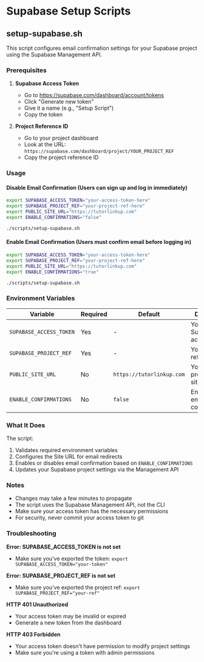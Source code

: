 # Supabase Setup Scripts

## setup-supabase.sh

This script configures email confirmation settings for your Supabase project using the Supabase Management API.

### Prerequisites

1. **Supabase Access Token**
   - Go to https://supabase.com/dashboard/account/tokens
   - Click "Generate new token"
   - Give it a name (e.g., "Setup Script")
   - Copy the token

2. **Project Reference ID**
   - Go to your project dashboard
   - Look at the URL: `https://supabase.com/dashboard/project/YOUR_PROJECT_REF`
   - Copy the project reference ID

### Usage

#### Disable Email Confirmation (Users can sign up and log in immediately)

```bash
export SUPABASE_ACCESS_TOKEN="your-access-token-here"
export SUPABASE_PROJECT_REF="your-project-ref-here"
export PUBLIC_SITE_URL="https://tutorlinkup.com"
export ENABLE_CONFIRMATIONS="false"

./scripts/setup-supabase.sh
```

#### Enable Email Confirmation (Users must confirm email before logging in)

```bash
export SUPABASE_ACCESS_TOKEN="your-access-token-here"
export SUPABASE_PROJECT_REF="your-project-ref-here"
export PUBLIC_SITE_URL="https://tutorlinkup.com"
export ENABLE_CONFIRMATIONS="true"

./scripts/setup-supabase.sh
```

### Environment Variables

| Variable | Required | Default | Description |
|----------|----------|---------|-------------|
| `SUPABASE_ACCESS_TOKEN` | Yes | - | Your Supabase access token |
| `SUPABASE_PROJECT_REF` | Yes | - | Your project reference ID |
| `PUBLIC_SITE_URL` | No | `https://tutorlinkup.com` | Your production site URL |
| `ENABLE_CONFIRMATIONS` | No | `false` | Enable/disable email confirmations |

### What It Does

The script:
1. Validates required environment variables
2. Configures the Site URL for email redirects
3. Enables or disables email confirmation based on `ENABLE_CONFIRMATIONS`
4. Updates your Supabase project settings via the Management API

### Notes

- Changes may take a few minutes to propagate
- The script uses the Supabase Management API, not the CLI
- Make sure your access token has the necessary permissions
- For security, never commit your access token to git

### Troubleshooting

**Error: SUPABASE_ACCESS_TOKEN is not set**
- Make sure you've exported the token: `export SUPABASE_ACCESS_TOKEN="your-token"`

**Error: SUPABASE_PROJECT_REF is not set**
- Make sure you've exported the project ref: `export SUPABASE_PROJECT_REF="your-ref"`

**HTTP 401 Unauthorized**
- Your access token may be invalid or expired
- Generate a new token from the dashboard

**HTTP 403 Forbidden**
- Your access token doesn't have permission to modify project settings
- Make sure you're using a token with admin permissions